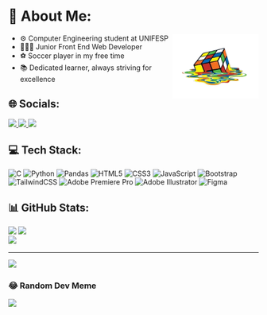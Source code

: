 # 💫 About Me:

<img align="right" alt="rubics-cube" height="130em" src="cubogit.png">

- ⚙ Computer Engineering student at UNIFESP
- 🧑🏼‍💻 Junior Front End Web Developer
- ⚽ Soccer player in my free time
- 📚 Dedicated learner, always striving for excellence


## 🌐 Socials:
<div>
  <a href="https://www.linkedin.com/in/gabriel-belchior-campanile-5a380a27a" target="_blank">
    <img src="https://img.shields.io/badge/LinkedIn-%230077B5.svg?logo=linkedin&logoColor=white" height="25">
  </a>
  <a href="mailto:gabrielcampanile03@gmail.com" target="_blank">
    <img src="https://img.shields.io/badge/Gmail-D14836?style=flat&logo=gmail&logoColor=white" height="25">
  </a>
  <a href="https://www.instagram.com/bielcampanile/" target="_blank">
    <img src="https://img.shields.io/badge/Instagram-%23E4405F.svg?logo=Instagram&logoColor=white" height="25">
  </a>
</div> 

## 💻 Tech Stack:
![C](https://img.shields.io/badge/c-%2300599C.svg?style=for-the-badge&logo=c&logoColor=white) ![Python](https://img.shields.io/badge/python-3670A0?style=for-the-badge&logo=python&logoColor=ffdd54) ![Pandas](https://img.shields.io/badge/pandas-%23150458.svg?style=for-the-badge&logo=pandas&logoColor=white) ![HTML5](https://img.shields.io/badge/html5-%23E34F26.svg?style=for-the-badge&logo=html5&logoColor=white) ![CSS3](https://img.shields.io/badge/css3-%231572B6.svg?style=for-the-badge&logo=css3&logoColor=white) ![JavaScript](https://img.shields.io/badge/javascript-%23323330.svg?style=for-the-badge&logo=javascript&logoColor=%23F7DF1E) ![Bootstrap](https://img.shields.io/badge/bootstrap-%23563D7C.svg?style=for-the-badge&logo=bootstrap&logoColor=white) ![TailwindCSS](https://img.shields.io/badge/tailwindcss-%2338B2AC.svg?style=for-the-badge&logo=tailwind-css&logoColor=white) ![Adobe Premiere Pro](https://img.shields.io/badge/Adobe%20Premiere%20Pro-9999FF.svg?style=for-the-badge&logo=Adobe%20Premiere%20Pro&logoColor=white) ![Adobe Illustrator](https://img.shields.io/badge/adobeillustrator-%23FF9A00.svg?style=for-the-badge&logo=adobeillustrator&logoColor=white) 	![Figma](https://img.shields.io/badge/figma-%23F24E1E.svg?style=for-the-badge&logo=figma&logoColor=white)
## 📊 GitHub Stats:
![](https://github-readme-stats.vercel.app/api/top-langs/?username=gabrielcampanile&theme=dracula&hide_border=true&include_all_commits=false&count_private=false&layout=compact)
![](https://github-readme-stats.vercel.app/api?username=gabrielcampanile&theme=dracula&hide_border=true&include_all_commits=false&count_private=false)<br/>
![](https://github-readme-streak-stats.herokuapp.com/?user=gabrielcampanile&theme=dracula&hide_border=true)<br/>

---
[![](https://visitcount.itsvg.in/api?id=gabrielcampanile&icon=0&color=12)](https://visitcount.itsvg.in)

### 😂 Random Dev Meme
<img src='https://randommeme-five.vercel.app/' style="height: 400px;"/>

<!-- Proudly created with GPRM ( https://gprm.itsvg.in ) -->
